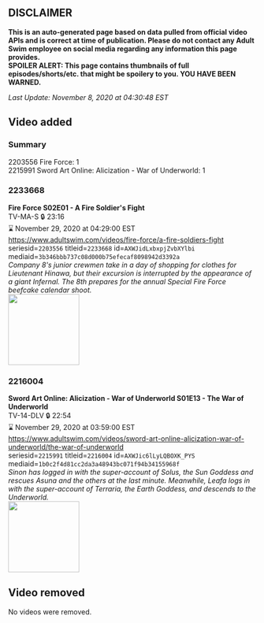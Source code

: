 ## DISCLAIMER
**This is an auto-generated page based on data pulled from official video APIs and is correct at time of publication. Please do not contact any Adult Swim employee on social media regarding any information this page provides.**  
**SPOILER ALERT: This page contains thumbnails of full episodes/shorts/etc. that might be spoilery to you. YOU HAVE BEEN WARNED.**  

_Last Update: November 8, 2020 at 04:30:48 EST_
## Video added
### Summary
2203556 Fire Force: 1  
2215991 Sword Art Online: Alicization - War of Underworld: 1  
### 2233668
**Fire Force S02E01 - A Fire Soldier's Fight**  
TV-MA-S 🔒 23:16  
⌛ November 29, 2020 at 04:29:00 EST  
https://www.adultswim.com/videos/fire-force/a-fire-soldiers-fight  
seriesid=`2203556` titleid=`2233668` id=`AXWJidLxbxpjZvbXYlbi` mediaid=`3b346bbb737c08d000b75efecaf8098942d3392a`  
_Company 8's junior crewmen take in a day of shopping for clothes for Lieutenant Hinawa, but their excursion is interrupted by the appearance of a giant Infernal. The 8th prepares for the annual Special Fire Force beefcake calendar shoot._  
<a href="https://media.cdn.adultswim.com/uploads/20201103/thumbnails/2_20113173062-FireForce2_025.jpg"><img src="https://media.cdn.adultswim.com/uploads/20201103/thumbnails/2_20113173062-FireForce2_025.jpg" height="144px" /></a>
### 2216004
**Sword Art Online: Alicization - War of Underworld S01E13 - The War of Underworld**  
TV-14-DLV 🔒 22:54  
⌛ November 29, 2020 at 03:59:00 EST  
https://www.adultswim.com/videos/sword-art-online-alicization-war-of-underworld/the-war-of-underworld  
seriesid=`2215991` titleid=`2216004` id=`AXWJic6lLyLQBOXK_PYS` mediaid=`1b0c2f4d81cc2da3a48943bc071f94b34155968f`  
_Sinon has logged in with the super-account of Solus, the Sun Goddess and rescues Asuna and the others at the last minute. Meanwhile, Leafa logs in with the super-account of Terraria, the Earth Goddess, and descends to the Underworld._  
<a href="https://media.cdn.adultswim.com/uploads/20201103/thumbnails/2_201131732303-SAO_WoU_013.jpg"><img src="https://media.cdn.adultswim.com/uploads/20201103/thumbnails/2_201131732303-SAO_WoU_013.jpg" height="144px" /></a>
## Video removed
No videos were removed.  
